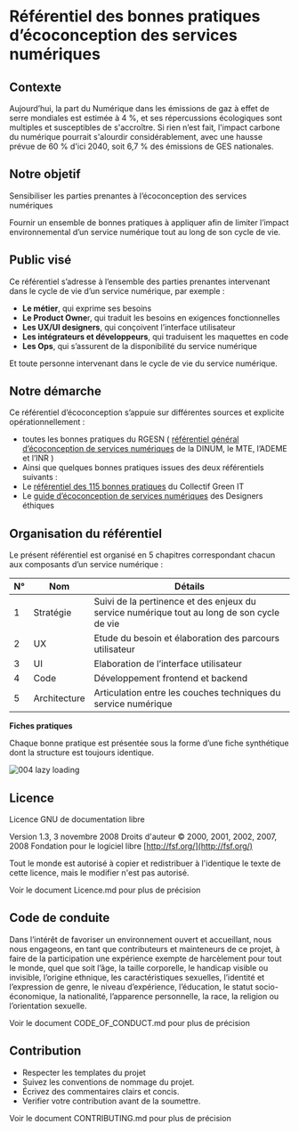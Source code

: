 
# Référentiel des bonnes pratiques d’écoconception des services numériques

## Contexte
Aujourd’hui, la part du Numérique dans les émissions de gaz à effet de serre mondiales est estimée à 4 %, et ses répercussions écologiques sont multiples et susceptibles de s'accroître. Si rien n’est fait, l'impact carbone du numérique pourrait s'alourdir considérablement, avec une hausse prévue de 60 % d'ici 2040, soit 6,7 % des émissions de GES nationales.

## Notre objetif

Sensibiliser les parties prenantes à l’écoconception des services numériques

Fournir un ensemble de bonnes pratiques à appliquer afin de limiter l’impact environnemental d’un service numérique tout au long de son cycle de vie.

## Public visé

Ce référentiel s’adresse à l’ensemble des parties prenantes intervenant dans le cycle de vie d’un service numérique, par exemple :

* **Le métier**, qui exprime ses besoins
* **Le Product Owne**r, qui traduit les besoins en exigences fonctionnelles
* **Les UX/UI designers**, qui conçoivent l’interface utilisateur
* **Les intégrateurs et développeurs**, qui traduisent les maquettes en code
* **Les Ops**, qui s’assurent de la disponibilité du service numérique

Et toute personne intervenant dans le cycle de vie du service numérique.

## Notre démarche

Ce référentiel d’écoconception s’appuie sur différentes sources et explicite opérationnellement :

* toutes les bonnes pratiques du RGESN ( [référentiel général d’écoconception de services numériques](https://ecoresponsable.numerique.gouv.fr/publications/referentiel-general-ecoconception/) de la DINUM, le MTE, l’ADEME et l’INR )
* Ainsi que quelques bonnes pratiques issues des deux référentiels suivants :
* Le [référentiel des 115 bonnes pratiques](https://github.com/cnumr/best-practices) du Collectif Green IT
* Le [guide d’écoconception de services numériques](https://beta.designersethiques.org/fr/thematique-ecoconception/guide-d-ecoconception) des Designers éthiques

## Organisation du référentiel

Le présent référentiel est organisé en 5 chapitres correspondant chacun aux composants d’un service numérique :

| N° | Nom          | Détails                                                                                    |
| --- | ------------ | ------------------------------------------------------------------------------------------- |
| 1   | Stratégie   | Suivi de la pertinence et des enjeux du service numérique tout au long de son cycle de vie |
| 2   | UX           | Etude du besoin et élaboration des parcours utilisateur                                    |
| 3   | UI           | Elaboration de l’interface utilisateur                                                     |
| 4   | Code         | Développement frontend et backend                                                          |
| 5   | Architecture | Articulation entre les couches techniques du service numérique                             |

**Fiches pratiques**

Chaque bonne pratique est présentée sous la forme d’une fiche synthétique dont la structure est toujours identique.

![004 lazy loading](img/intro_004_lazy_loading.png)

## Licence
Licence GNU de documentation libre

Version 1.3, 3 novembre 2008
Droits d'auteur © 2000, 2001, 2002, 2007, 2008  Fondation pour le logiciel libre  [http://fsf.org/](http://fsf.org/)

Tout le monde est autorisé à copier et redistribuer à l'identique le texte de cette licence, mais le modifier n'est pas autorisé.

Voir le document Licence.md pour plus de précision
## Code de conduite

Dans l’intérêt de favoriser un environnement ouvert et accueillant, nous nous engageons, en tant que contributeurs et mainteneurs de ce projet, à faire de la participation une expérience exempte de harcèlement pour tout le monde, quel que soit l’âge, la taille corporelle, le handicap visible ou invisible, l’origine ethnique, les caractéristiques sexuelles, l’identité et l’expression de genre, le niveau d’expérience, l’éducation, le statut socio-économique, la nationalité, l’apparence personnelle, la race, la religion ou l’orientation sexuelle.

Voir le document CODE_OF_CONDUCT.md pour plus de précision
## Contribution

- Respecter les templates du projet
- Suivez les conventions de nommage du projet.
- Écrivez des commentaires clairs et concis.
- Verifier votre contribution avant de la soumettre.

Voir le document CONTRIBUTING.md pour plus de précision
